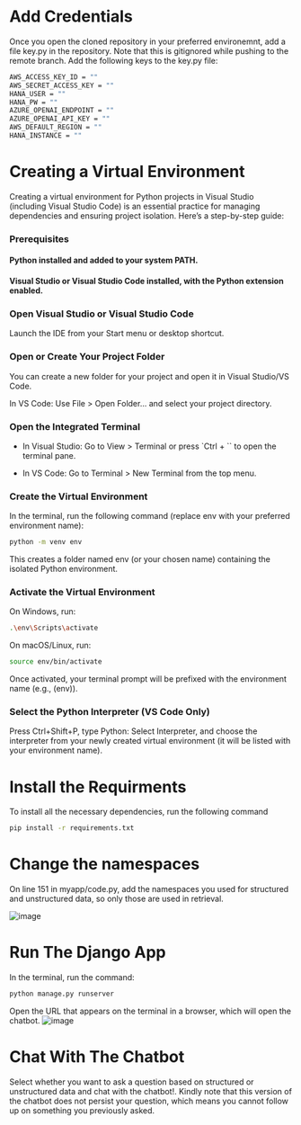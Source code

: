 # Add Credentials
Once you open the cloned repository in your preferred environemnt, add a file key.py in the repository. Note that this is gitignored while pushing to the remote branch. Add the following keys to the key.py file:

```bash
AWS_ACCESS_KEY_ID = ""
AWS_SECRET_ACCESS_KEY = ""
HANA_USER = ""
HANA_PW = ""
AZURE_OPENAI_ENDPOINT = ""
AZURE_OPENAI_API_KEY = ""
AWS_DEFAULT_REGION = ""
HANA_INSTANCE = ""
```

# Creating a Virtual Environment
Creating a virtual environment for Python projects in Visual Studio (including Visual Studio Code) is an essential practice for managing dependencies and ensuring project isolation. Here’s a step-by-step guide:

### Prerequisites
#### Python installed and added to your system PATH.
#### Visual Studio or Visual Studio Code installed, with the Python extension enabled.

### Open Visual Studio or Visual Studio Code

Launch the IDE from your Start menu or desktop shortcut.

### Open or Create Your Project Folder

You can create a new folder for your project and open it in Visual Studio/VS Code.

In VS Code: Use File > Open Folder... and select your project directory.

### Open the Integrated Terminal

- In Visual Studio: Go to View > Terminal or press `Ctrl + `` to open the terminal pane.

- In VS Code: Go to Terminal > New Terminal from the top menu.

### Create the Virtual Environment

In the terminal, run the following command (replace env with your preferred environment name):

```bash
python -m venv env
```
This creates a folder named env (or your chosen name) containing the isolated Python environment.

### Activate the Virtual Environment

On Windows, run:

```bash
.\env\Scripts\activate
```
On macOS/Linux, run:

```bash
source env/bin/activate
```
Once activated, your terminal prompt will be prefixed with the environment name (e.g., (env)).

### Select the Python Interpreter (VS Code Only)

Press Ctrl+Shift+P, type Python: Select Interpreter, and choose the interpreter from your newly created virtual environment (it will be listed with your environment name).

# Install the Requirments
To install all the necessary dependencies, run the following command

```bash
pip install -r requirements.txt
```

# Change the namespaces

On line 151 in myapp/code.py, add the namespaces you used for structured and unstructured data, so only those are used in retrieval.

![image](https://github.com/user-attachments/assets/00980fbd-612f-4a93-8f89-10d3fd251ceb)

# Run The Django App

In the terminal, run the command:

```bash
python manage.py runserver
```
Open the URL that appears on the terminal in a browser, which will open the chatbot.
![image](https://github.com/user-attachments/assets/91e0325d-3de6-4d2c-b0b4-bb96052d65d0)

# Chat With The Chatbot
Select whether you want to ask a question based on structured or unstructured data and chat with the chatbot!. Kindly note that this version of the chatbot does not persist your question, which means you cannot follow up on something you previously asked.

